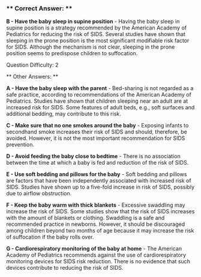### ** Correct Answer: **

**B - Have the baby sleep in supine position** - Having the baby sleep in supine position is a strategy recommended by the American Academy of Pediatrics for reducing the risk of SIDS. Several studies have shown that sleeping in the prone position is the most significant modifiable risk factor for SIDS. Although the mechanism is not clear, sleeping in the prone position seems to predispose children to suffocation.

Question Difficulty: 2

** Other Answers: **

**A - Have the baby sleep with the parent** - Bed-sharing is not regarded as a safe practice, according to recommendations of the American Academy of Pediatrics. Studies have shown that children sleeping near an adult are at increased risk for SIDS. Some features of adult beds, e.g., soft surfaces and additional bedding, may contribute to this risk.

**C - Make sure that no one smokes around the baby** - Exposing infants to secondhand smoke increases their risk of SIDS and should, therefore, be avoided. However, it is not the most important recommendation for SIDS prevention.

**D - Avoid feeding the baby close to bedtime** - There is no association between the time at which a baby is fed and reduction of the risk of SIDS.

**E - Use soft bedding and pillows for the baby** - Soft bedding and pillows are factors that have been independently associated with increased risk of SIDS. Studies have shown up to a five-fold increase in risk of SIDS, possibly due to airflow obstruction.

**F - Keep the baby warm with thick blankets** - Excessive swaddling may increase the risk of SIDS. Some studies show that the risk of SIDS increases with the amount of blankets or clothing. Swaddling is a safe and recommended practice in newborns. However, it should be discouraged among children beyond two months of age because it may increase the risk of suffocation if the baby rolls over.

**G - Cardiorespiratory monitoring of the baby at home** - The American Academy of Pediatrics recommends against the use of cardiorespiratory monitoring devices for SIDS risk reduction. There is no evidence that such devices contribute to reducing the risk of SIDS.

